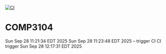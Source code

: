 [![CI](https://github.com/krishna-venu-bot/COMP3104/actions/workflows/ci.yml/badge.svg)](https://github.com/krishna-venu-bot/COMP3104/actions/workflows/ci.yml)

# COMP3104
Sun Sep 28 11:21:34 EDT 2025
Sun Sep 28 11:23:48 EDT 2025 – trigger CI
CI trigger Sun Sep 28 12:17:31 EDT 2025
